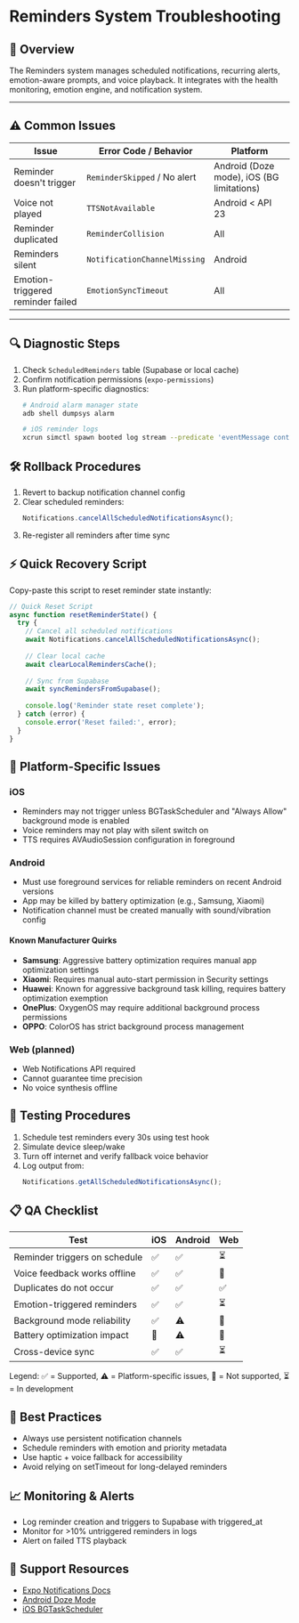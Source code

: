 # Reminders System Troubleshooting

## 🧩 Overview
The Reminders system manages scheduled notifications, recurring alerts, emotion-aware prompts, and voice playback. It integrates with the health monitoring, emotion engine, and notification system.

---

## ⚠️ Common Issues

| Issue | Error Code / Behavior | Platform |
|-------|------------------------|----------|
| Reminder doesn't trigger | `ReminderSkipped` / No alert | Android (Doze mode), iOS (BG limitations) |
| Voice not played | `TTSNotAvailable` | Android < API 23 |
| Reminder duplicated | `ReminderCollision` | All |
| Reminders silent | `NotificationChannelMissing` | Android |
| Emotion-triggered reminder failed | `EmotionSyncTimeout` | All |

---

## 🔍 Diagnostic Steps

1. Check `ScheduledReminders` table (Supabase or local cache)
2. Confirm notification permissions (`expo-permissions`)
3. Run platform-specific diagnostics:
   ```bash
   # Android alarm manager state
   adb shell dumpsys alarm
   
   # iOS reminder logs
   xcrun simctl spawn booted log stream --predicate 'eventMessage contains "reminder"'
   ```

## 🛠️ Rollback Procedures

1. Revert to backup notification channel config
2. Clear scheduled reminders:
   ```javascript
   Notifications.cancelAllScheduledNotificationsAsync();
   ```
3. Re-register all reminders after time sync

## ⚡ Quick Recovery Script

Copy-paste this script to reset reminder state instantly:

```javascript
// Quick Reset Script
async function resetReminderState() {
  try {
    // Cancel all scheduled notifications
    await Notifications.cancelAllScheduledNotificationsAsync();
    
    // Clear local cache
    await clearLocalRemindersCache();
    
    // Sync from Supabase
    await syncRemindersFromSupabase();
    
    console.log('Reminder state reset complete');
  } catch (error) {
    console.error('Reset failed:', error);
  }
}
```

## 🔎 Platform-Specific Issues

### iOS
- Reminders may not trigger unless BGTaskScheduler and "Always Allow" background mode is enabled
- Voice reminders may not play with silent switch on
- TTS requires AVAudioSession configuration in foreground

### Android
- Must use foreground services for reliable reminders on recent Android versions
- App may be killed by battery optimization (e.g., Samsung, Xiaomi)
- Notification channel must be created manually with sound/vibration config

#### Known Manufacturer Quirks
- **Samsung**: Aggressive battery optimization requires manual app optimization settings
- **Xiaomi**: Requires manual auto-start permission in Security settings
- **Huawei**: Known for aggressive background task killing, requires battery optimization exemption
- **OnePlus**: OxygenOS may require additional background process permissions
- **OPPO**: ColorOS has strict background process management

### Web (planned)
- Web Notifications API required
- Cannot guarantee time precision
- No voice synthesis offline

## 🧪 Testing Procedures

1. Schedule test reminders every 30s using test hook
2. Simulate device sleep/wake
3. Turn off internet and verify fallback voice behavior
4. Log output from:
   ```javascript
   Notifications.getAllScheduledNotificationsAsync();
   ```

## 📋 QA Checklist

| Test | iOS | Android | Web |
|------|-----|---------|-----|
| Reminder triggers on schedule | ✅ | ✅ | ⏳ |
| Voice feedback works offline | ✅ | ✅ | 🚫 |
| Duplicates do not occur | ✅ | ✅ | ✅ |
| Emotion-triggered reminders | ✅ | ✅ | ⏳ |
| Background mode reliability | ✅ | ⚠️ | 🚫 |
| Battery optimization impact | 🚫 | ⚠️ | 🚫 |
| Cross-device sync | ✅ | ✅ | ⏳ |

Legend: ✅ = Supported, ⚠️ = Platform-specific issues, 🚫 = Not supported, ⏳ = In development

## 🧠 Best Practices

- Always use persistent notification channels
- Schedule reminders with emotion and priority metadata
- Use haptic + voice fallback for accessibility
- Avoid relying on setTimeout for long-delayed reminders

## 📈 Monitoring & Alerts

- Log reminder creation and triggers to Supabase with triggered_at
- Monitor for >10% untriggered reminders in logs
- Alert on failed TTS playback

## 🧰 Support Resources

- [Expo Notifications Docs](https://docs.expo.dev/versions/latest/sdk/notifications/)
- [Android Doze Mode](https://developer.android.com/training/monitoring-device-state/doze-standby)
- [iOS BGTaskScheduler](https://developer.apple.com/documentation/backgroundtasks/bgtaskscheduler) 